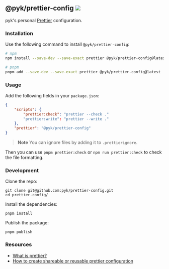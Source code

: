 <h2>
    <span>@pyk/prettier-config</span>
    <span><a href="https://www.npmjs.com/package/@pyk/prettier-config"><img src="https://badgen.net/npm/v/@pyk/prettier-config?color=black&labelColor=black"></a></span>
</h2>

pyk's personal [Prettier](https://pyk.sh/what-is-prettier) configuration.

### Installation

Use the following command to install `@pyk/prettier-config`:

```sh
# npm
npm install --save-dev --save-exact prettier @pyk/prettier-config@latest

# pnpm
pnpm add --save-dev --save-exact prettier @pyk/prettier-config@latest
```

### Usage

Add the following fields in your `package.json`:

```json
{
    "scripts": {
        "prettier:check": "prettier --check ."
        "prettier:write": "prettier --write ."
    },
    "prettier": "@pyk/prettier-config"
}
```

> **Note** You can ignore files by adding it to `.prettierignore`.

Then you can use `pnpm prettier:check` or `npm run prettier:check` to check the
file formatting.

### Development

Clone the repo:

```shell
git clone git@github.com:pyk/prettier-config.git
cd prettier-config/
```

Install the dependencies:

```shell
pnpm install
```

Publish the package:

```shell
pnpm publish
```

### Resources

-   [What is prettier?](https://pyk.sh/what-is-prettier)
-   [How to create shareable or reusable prettier configuration](https://pyk.sh/create-shareable-prettier-configuration/)
